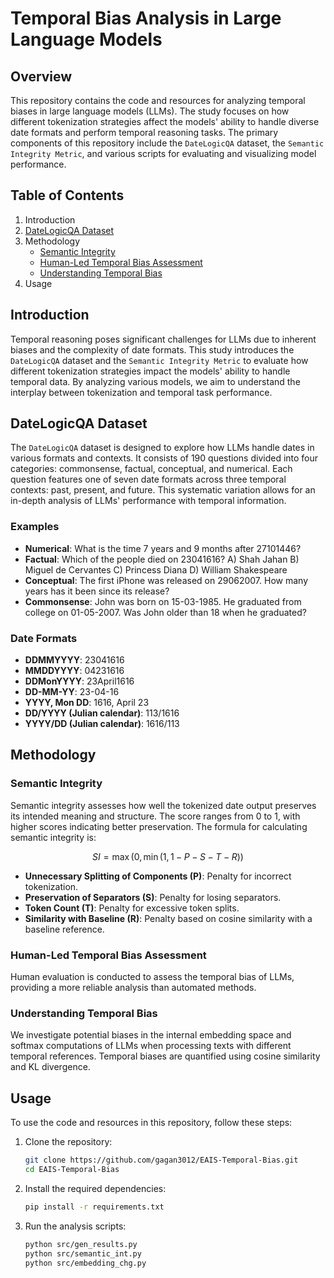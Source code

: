 # Temporal Bias Analysis in Large Language Models

## Overview

This repository contains the code and resources for analyzing temporal biases in large language models (LLMs). The study focuses on how different tokenization strategies affect the models' ability to handle diverse date formats and perform temporal reasoning tasks. The primary components of this repository include the `DateLogicQA` dataset, the `Semantic Integrity Metric`, and various scripts for evaluating and visualizing model performance.

## Table of Contents

1. Introduction
2. [DateLogicQA Dataset](#datelogicqa-dataset)
3. Methodology
    - [Semantic Integrity](#semantic-integrity)
    - [Human-Led Temporal Bias Assessment](#human-led-temporal-bias-assessment)
    - [Understanding Temporal Bias](#understanding-temporal-bias)
4. Usage

## Introduction

Temporal reasoning poses significant challenges for LLMs due to inherent biases and the complexity of date formats. This study introduces the `DateLogicQA` dataset and the `Semantic Integrity Metric` to evaluate how different tokenization strategies impact the models' ability to handle temporal data. By analyzing various models, we aim to understand the interplay between tokenization and temporal task performance.

## DateLogicQA Dataset

The `DateLogicQA` dataset is designed to explore how LLMs handle dates in various formats and contexts. It consists of 190 questions divided into four categories: commonsense, factual, conceptual, and numerical. Each question features one of seven date formats across three temporal contexts: past, present, and future. This systematic variation allows for an in-depth analysis of LLMs' performance with temporal information.

### Examples

- **Numerical**: What is the time 7 years and 9 months after 27101446?
- **Factual**: Which of the people died on 23041616? A) Shah Jahan B) Miguel de Cervantes C) Princess Diana D) William Shakespeare
- **Conceptual**: The first iPhone was released on 29062007. How many years has it been since its release?
- **Commonsense**: John was born on 15-03-1985. He graduated from college on 01-05-2007. Was John older than 18 when he graduated?

### Date Formats

- **DDMMYYYY**: 23041616
- **MMDDYYYY**: 04231616
- **DDMonYYYY**: 23April1616
- **DD-MM-YY**: 23-04-16
- **YYYY, Mon DD**: 1616, April 23
- **DD/YYYY (Julian calendar)**: 113/1616
- **YYYY/DD (Julian calendar)**: 1616/113

## Methodology

### Semantic Integrity

Semantic integrity assesses how well the tokenized date output preserves its intended meaning and structure. The score ranges from 0 to 1, with higher scores indicating better preservation. The formula for calculating semantic integrity is:

$$ SI = \max(0, \min(1, 1 - P - S - T - R)) $$

- **Unnecessary Splitting of Components (P)**: Penalty for incorrect tokenization.
- **Preservation of Separators (S)**: Penalty for losing separators.
- **Token Count (T)**: Penalty for excessive token splits.
- **Similarity with Baseline (R)**: Penalty based on cosine similarity with a baseline reference.

### Human-Led Temporal Bias Assessment

Human evaluation is conducted to assess the temporal bias of LLMs, providing a more reliable analysis than automated methods. 

### Understanding Temporal Bias

We investigate potential biases in the internal embedding space and softmax computations of LLMs when processing texts with different temporal references. Temporal biases are quantified using cosine similarity and KL divergence.

## Usage

To use the code and resources in this repository, follow these steps:

1. Clone the repository:

    ```sh
    git clone https://github.com/gagan3012/EAIS-Temporal-Bias.git
    cd EAIS-Temporal-Bias
    ```

2. Install the required dependencies:

    ```sh
    pip install -r requirements.txt
    ```

3. Run the analysis scripts:

    ```sh
    python src/gen_results.py
    python src/semantic_int.py
    python src/embedding_chg.py
    ```

